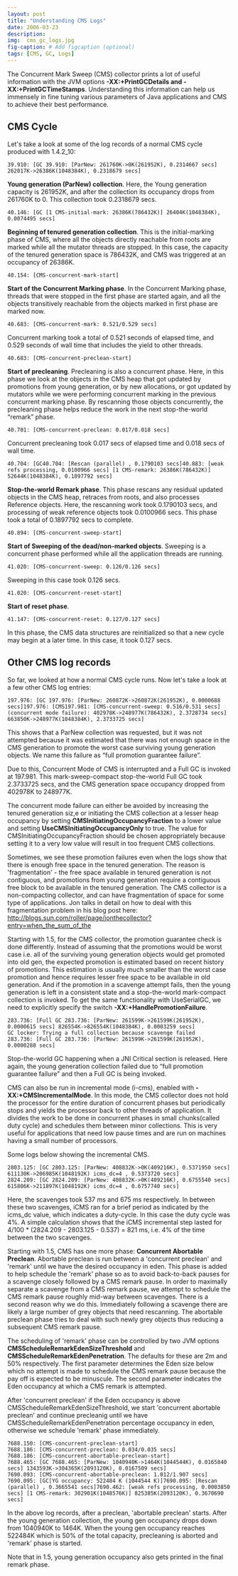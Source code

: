 ```yaml
---
layout: post
title: "Understanding CMS Logs"
date: 2006-03-23
description: 
img:  cms_gc_logs.jpg 
fig-caption: # Add figcaption (optional)
tags: [CMS, GC, Logs]
---
```


The Concurrent Mark Sweep (CMS) collector prints a lot of useful information with the JVM options **-XX:+PrintGCDetails and -XX:+PrintGCTimeStamps**. Understanding this information can help us immensely in fine tuning various parameters of Java applications and CMS to achieve their best performance.

## CMS Cycle

Let's take a look at some of the log records of a normal CMS cycle produced with 1.4.2_10:

```
39.910: [GC 39.910: [ParNew: 261760K->0K(261952K), 0.2314667 secs] 262017K->26386K(1048384K), 0.2318679 secs]
```

**Young generation (ParNew) collection**. Here, the Young generation capacity is 261952K, and after the collection its occupancy drops from 261760K to 0. This collection took 0.2318679 secs.

```
40.146: [GC [1 CMS-initial-mark: 26386K(786432K)] 26404K(1048384K), 0.0074495 secs]
```

**Beginning of tenured generation collection**. This is the initial-marking phase of CMS, where all the objects directly reachable from roots are marked while all the mutator threads are stopped. In this case, the capacity of the tenured generation space is 786432K, and CMS was triggered at an occupancy of 26386K.

```
40.154: [CMS-concurrent-mark-start]
```
**Start of the Concurrent Marking phase**. In the Concurrent Marking phase, threads that were stopped in the first phase are started again, and all the objects transitively reachable from the objects marked in first phase are marked now.

```
40.683: [CMS-concurrent-mark: 0.521/0.529 secs]
```
Concurrent marking took a total of 0.521 seconds of elapsed time, and 0.529 seconds of wall time that includes the yield to other threads.

```
40.683: [CMS-concurrent-preclean-start]
```
**Start of precleaning**. Precleaning is also a concurrent phase. Here, in this phase we look at the objects in the CMS heap that got updated by promotions from young generation, or by new allocations, or got updated by mutators while we were performing concurrent marking in the previous concurrent marking phase. By rescanning those objects concurrently, the precleaning phase helps reduce the work in the next stop-the-world “remark” phase.

```
40.701: [CMS-concurrent-preclean: 0.017/0.018 secs]
```
Concurrent precleaning took 0.017 secs of elapsed time and 0.018 secs of wall time.

```
40.704: [GC40.704: [Rescan (parallel) , 0.1790103 secs]40.883: [weak refs processing, 0.0100966 secs] [1 CMS-remark: 26386K(786432K)] 52644K(1048384K), 0.1897792 secs]
```
**Stop-the-world Remark phase**. This phase rescans any residual updated objects in the CMS heap, retraces from roots, and also processes Reference objects. Here, the rescanning work took 0.1790103 secs, and processing of weak reference objects took 0.0100966 secs. This phase took a total of 0.1897792 secs to complete.

```
40.894: [CMS-concurrent-sweep-start]
```

**Start of Sweeping of the dead/non-marked objects**. Sweeping is a concurrent phase performed while all the application threads are running.

```
41.020: [CMS-concurrent-sweep: 0.126/0.126 secs]
```
Sweeping in this case took 0.126 secs.

```
41.020: [CMS-concurrent-reset-start]
```
**Start of reset phase**.

```
41.147: [CMS-concurrent-reset: 0.127/0.127 secs]
```
In this phase, the CMS data structures are reinitialized so that a new cycle may begin at a later time. In this case, it took 0.127 secs.

## Other CMS log records

So far, we looked at how a normal CMS cycle runs. Now let's take a look at a few other CMS log entries:

```
197.976: [GC 197.976: [ParNew: 260872K->260872K(261952K), 0.0000688 secs]197.976: [CMS197.981: [CMS-concurrent-sweep: 0.516/0.531 secs]
(concurrent mode failure): 402978K->248977K(786432K), 2.3728734 secs] 663850K->248977K(1048384K), 2.3733725 secs]
```
This shows that a ParNew collection was requested, but it was not attempted because it was estimated that there was not enough space in the CMS generation to promote the worst case surviving young generation objects. We name this failure as “full promotion guarantee failure”.

Due to this, Concurrent Mode of CMS is interrupted and a Full GC is invoked at 197.981. This mark-sweep-compact stop-the-world Full GC took 2.3733725 secs, and the CMS generation space occupancy dropped from 402978K to 248977K. 

The concurrent mode failure can either be avoided by increasing the tenured generation siz,e or initiating the CMS collection at a lesser heap occupancy by setting **CMSInitiatingOccupancyFraction** to a lower value and setting **UseCMSInitiatingOccupancyOnly** to true. The value for CMSInitiatingOccupancyFraction should be chosen appropriately because setting it to a very low value will result in too frequent CMS collections.

Sometimes, we see these promotion failures even when the logs show that there is enough free space in the tenured generation. The reason is 'fragmentation' - the free space available in tenured generation is not contiguous, and promotions from young generation require a contiguous free block to be available in the tenured generation. The CMS collector is a non-compacting collector, and can have fragmentation of space for some type of applications. Jon talks in detail on how to deal with this fragmentation problem in his blog post here: http://blogs.sun.com/roller/page/jonthecollector?entry=when_the_sum_of_the

Starting with 1.5, for the CMS collector, the promotion guarantee check is done differently. Instead of assuming that the promotions would be worst case i.e. all of the surviving young generation objects would get promoted into old gen, the expected promotion is estimated based on recent history of promotions. This estimation is usually much smaller than the worst case promotion and hence requires lesser free space to be available in old generation. And if the promotion in a scavenge attempt fails, then the young generation is left in a consistent state and a stop-the-world mark-compact collection is invoked. To get the same functionality with UseSerialGC, we need to explicitly specify the switch **-XX:+HandlePromotionFailure**.

```
283.736: [Full GC 283.736: [ParNew: 261599K->261599K(261952K), 0.0000615 secs] 826554K->826554K(1048384K), 0.0003259 secs]
GC locker: Trying a full collection because scavenge failed
283.736: [Full GC 283.736: [ParNew: 261599K->261599K(261952K), 0.0000288 secs]
```

Stop-the-world GC happening when a JNI Critical section is released. Here again, the young generation collection failed due to “full promotion guarantee failure” and then a Full GC is being invoked.

CMS can also be run in incremental mode (i-cms), enabled with **-XX:+CMSIncrementalMode**. In this mode, the CMS collector does not hold the processor for the entire duration of concurrent phases but periodically stops and yields the processor back to other threads of application. It divides the work to be done in concurrent phases in small chunks(called duty cycle) and schedules them between minor collections. This is very useful for applications that need low pause times and are run on machines having a small number of processors.

Some logs below showing the incremental CMS.

```
2803.125: [GC 2803.125: [ParNew: 408832K->0K(409216K), 0.5371950 secs] 611130K->206985K(1048192K) icms_dc=4 , 0.5373720 secs]
2824.209: [GC 2824.209: [ParNew: 408832K->0K(409216K), 0.6755540 secs] 615806K->211897K(1048192K) icms_dc=4 , 0.6757740 secs]
```

Here, the scavenges took 537 ms and 675 ms respectively. In between these two scavenges, iCMS ran for a brief period as indicated by the icms_dc value, which indicates a duty-cycle. In this case the duty cycle was 4%. A simple calculation shows that the iCMS incremental step lasted for 4/100 \* (2824.209 - 2803.125 - 0.537) = 821 ms, i.e. 4% of the time between the two scavenges.

Starting with 1.5, CMS has one more phase: **Concurrent Abortable Preclean**. Abortable preclean is run between a 'concurrent preclean' and 'remark' until we have the desired occupancy in eden. This phase is added to help schedule the 'remark' phase so as to avoid back-to-back pauses for a scavenge closely followed by a CMS remark pause. In order to maximally separate a scavenge from a CMS remark pause, we attempt to schedule the CMS remark pause roughly mid-way between scavenges.
There is a second reason why we do this. Immediately following a scavenge there are likely a large number of grey objects that need rescanning. The abortable preclean phase tries to deal with such newly grey objects thus reducing a subsequent CMS remark pause.

The scheduling of 'remark' phase can be controlled by two JVM options **CMSScheduleRemarkEdenSizeThreshold** and **CMSScheduleRemarkEdenPenetration**. The defaults for these are 2m and 50% respectively. The first parameter determines the Eden size below which no attempt is made to schedule the CMS remark pause because the pay off is expected to be minuscule. The second parameter indicates the Eden occupancy at which a CMS remark is attempted.

After 'concurrent preclean' if the Eden occupancy is above CMSScheduleRemarkEdenSizeThreshold, we start 'concurrent abortable preclean' and continue precleanig until we have CMSScheduleRemarkEdenPenetration percentage occupancy in eden, otherwise we schedule 'remark' phase immediately.

```
7688.150: [CMS-concurrent-preclean-start]
7688.186: [CMS-concurrent-preclean: 0.034/0.035 secs]
7688.186: [CMS-concurrent-abortable-preclean-start]
7688.465: [GC 7688.465: [ParNew: 1040940K->1464K(1044544K), 0.0165840 secs] 1343593K->304365K(2093120K), 0.0167509 secs]
7690.093: [CMS-concurrent-abortable-preclean: 1.012/1.907 secs]
7690.095: [GC[YG occupancy: 522484 K (1044544 K)]7690.095: [Rescan (parallel) , 0.3665541 secs]7690.462: [weak refs processing, 0.0003850 secs] [1 CMS-remark: 302901K(1048576K)] 825385K(2093120K), 0.3670690 secs]
```

In the above log records, after a preclean, 'abortable preclean' starts. After the young generation collection, the young gen occupancy drops down from 1040940K to 1464K. When the young gen occupancy reaches 522484K which is 50% of the total capacity, precleaning is aborted and 'remark' phase is started.

Note that in 1.5, young generation occupancy also gets printed in the final remark phase.
